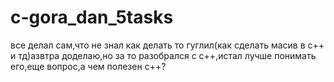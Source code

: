 # c-gora_dan_5tasks
все делал сам,что не знал как делать то гуглил(как сделать масив в с++ и тд)азвтра доделаю,но за то разобрался с с++,истал лучше понимать его,еще вопрос,а чем полезен с++?
